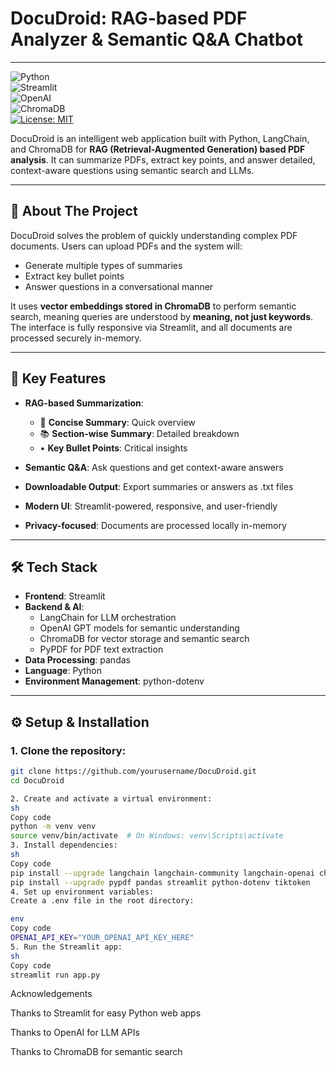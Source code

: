 # DocuDroid: RAG-based PDF Analyzer & Semantic Q&A Chatbot

---

![Python](https://img.shields.io/badge/Python-3.9%2B-blue?logo=python)  
![Streamlit](https://img.shields.io/badge/Streamlit-1.30%2B-red?logo=streamlit)  
![OpenAI](https://img.shields.io/badge/OpenAI-GPT-4-blue?logo=openai)  
![ChromaDB](https://img.shields.io/badge/ChromaDB-VectorDB-green)  
[![License: MIT](https://img.shields.io/badge/License-MIT-yellow.svg)](https://opensource.org/licenses/MIT)

DocuDroid is an intelligent web application built with Python, LangChain, and ChromaDB for **RAG (Retrieval-Augmented Generation) based PDF analysis**. It can summarize PDFs, extract key points, and answer detailed, context-aware questions using semantic search and LLMs.

---

## 🚀 About The Project

DocuDroid solves the problem of quickly understanding complex PDF documents. Users can upload PDFs and the system will:

- Generate multiple types of summaries
- Extract key bullet points
- Answer questions in a conversational manner

It uses **vector embeddings stored in ChromaDB** to perform semantic search, meaning queries are understood by **meaning, not just keywords**. The interface is fully responsive via Streamlit, and all documents are processed securely in-memory.

---

## 🔑 Key Features

- **RAG-based Summarization**:

  - 🎯 **Concise Summary**: Quick overview
  - 📚 **Section-wise Summary**: Detailed breakdown
  - • **Key Bullet Points**: Critical insights

- **Semantic Q&A**: Ask questions and get context-aware answers

- **Downloadable Output**: Export summaries or answers as .txt files

- **Modern UI**: Streamlit-powered, responsive, and user-friendly

- **Privacy-focused**: Documents are processed locally in-memory

---

## 🛠️ Tech Stack

- **Frontend**: Streamlit
- **Backend & AI**:
  - LangChain for LLM orchestration
  - OpenAI GPT models for semantic understanding
  - ChromaDB for vector storage and semantic search
  - PyPDF for PDF text extraction
- **Data Processing**: pandas
- **Language**: Python
- **Environment Management**: python-dotenv

---

## ⚙️ Setup & Installation

### 1. Clone the repository:

```sh
git clone https://github.com/yourusername/DocuDroid.git
cd DocuDroid

2. Create and activate a virtual environment:
sh
Copy code
python -m venv venv
source venv/bin/activate  # On Windows: venv\Scripts\activate
3. Install dependencies:
sh
Copy code
pip install --upgrade langchain langchain-community langchain-openai chromadb
pip install --upgrade pypdf pandas streamlit python-dotenv tiktoken
4. Set up environment variables:
Create a .env file in the root directory:

env
Copy code
OPENAI_API_KEY="YOUR_OPENAI_API_KEY_HERE"
5. Run the Streamlit app:
sh
Copy code
streamlit run app.py
```

Acknowledgements

Thanks to Streamlit for easy Python web apps

Thanks to OpenAI for LLM APIs

Thanks to ChromaDB for semantic search
